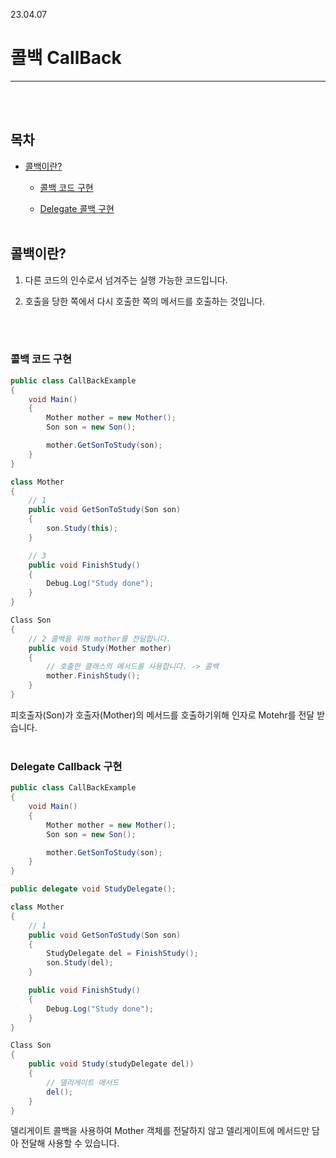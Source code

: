 23.04.07

# __콜백 CallBack__

---

<BR><bR>

## __목차__

* [콜백이란?](#콜백이란)

    * [콜백 코드 구현](#콜백-코드-구현)

    * [Delegate 콜백 구현](#delegate-callback-구현)
<br><Br>


## __콜백이란?__

1. 다른 코드의 인수로서 넘겨주는 실행 가능한 코드입니다.

2. 호출을 당한 쪽에서 다시 호출한 쪽의 메서드를 호출하는 것입니다.

<br><BR>

### __콜백 코드 구현__

```c#
public class CallBackExample
{
    void Main()
    {
        Mother mother = new Mother();
        Son son = new Son();

        mother.GetSonToStudy(son);
    }
}

class Mother
{
    // 1
    public void GetSonToStudy(Son son)
    {
        son.Study(this);
    }

    // 3 
    public void FinishStudy()
    {
        Debug.Log("Study done");
    }
}

Class Son
{
    // 2 콜백을 위해 mother를 전달합니다.
    public void Study(Mother mother)
    {   
        // 호출한 클래스의 메서드를 사용합니다. -> 콜백
        mother.FinishStudy();
    }
}
```

피호출자(Son)가 호출자(Mother)의 메서드를 호출하기위해 인자로 Motehr를 전달 받습니다.<br><BR>

### __Delegate Callback 구현__
```c#
public class CallBackExample
{
    void Main()
    {
        Mother mother = new Mother();
        Son son = new Son();

        mother.GetSonToStudy(son);
    }
}

public delegate void StudyDelegate();

class Mother
{
    // 1
    public void GetSonToStudy(Son son)
    {
        StudyDelegate del = FinishStudy();
        son.Study(del);
    }

    public void FinishStudy()
    {
        Debug.Log("Study done");
    }
}

Class Son
{
    public void Study(studyDelegate del))
    {   
        // 델리게이트 메서드
        del();
    }
}
```
델리게이트 콜백을 사용하여 Mother 객체를 전달하지 않고 델리게이트에 메서드만 담아 전달해 사용할 수 있습니다.
